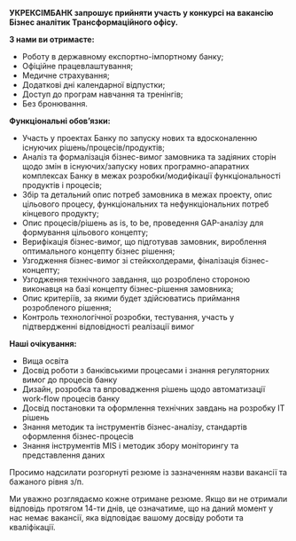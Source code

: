**УКРЕКСІМБАНК запрошує прийняти участь у конкурсі на вакансію Бізнес аналітик
Трансформаційного офісу.**

**З нами ви отримаєте:**

  * Роботу в державному експортно-імпортному банку;
  * Офіційне працевлаштування;
  * Медичне страхування;
  * Додаткові дні календарної відпустки;
  * Доступ до програм навчання та тренінгів;
  * Без бронювання.

**Функціональні обов’язки:**

  * Участь у проектах Банку по запуску нових та вдосконаленню існуючих рішень/процесів/продуктів;
  * Аналіз та формалізація бізнес-вимог замовника та задіяних сторін щодо змін в існуючих/запуску нових програмно-апаратних комплексах Банку в межах розробки/модифікації функціональності продуктів і процесів;
  * Збір та детальний опис потреб замовника в межах проекту, опис цільового процесу, функціональних та нефункціональних потреб кінцевого продукту;
  * Опис процесів/рішень as is, to be, проведення GAP-аналізу для формування цільового концепту;
  * Верифікація бізнес-вимог, що підготував замовник, вироблення оптимального концепту бізнес рішення;
  * Узгодження бізнес-вимог зі стейкхолдерами, фіналізація бізнес-концепту;
  * Узгодження технічного завдання, що розроблено стороною виконавця на базі концепту бізнес-рішення замовника;
  * Опис критеріїв, за якими будет здійсюватись приймання розробленого рішення;
  * Контроль технологічної розробки, тестування, участь у підтвердженні відповідності реалізації вимог

**Наші очікування:**

  * Вища освіта
  * Досвід роботи з банківськими процесами і знання регуляторних вимог до процесів банку
  * Дизайн, розробка та впровадження рішень щодо автоматизації work-flow процесів банку
  * Досвід постановки та оформлення технічних завдань на розробку ІТ рішень
  * Знання методик та інструментів бізнес-аналізу, стандартів оформлення бізнес-процесів
  * Знання інструментів MIS і методик збору моніторингу та представлення даних

Просимо надсилати розгорнуті резюме із зазначенням назви вакансії та бажаного
рівня з/п.

Ми уважно розглядаємо кожне отримане резюме. Якщо ви не отримали відповідь
протягом 14-ти днів, це означатиме, що на даний момент у нас немає вакансії,
яка відповідає вашому досвіду роботи та кваліфікації.